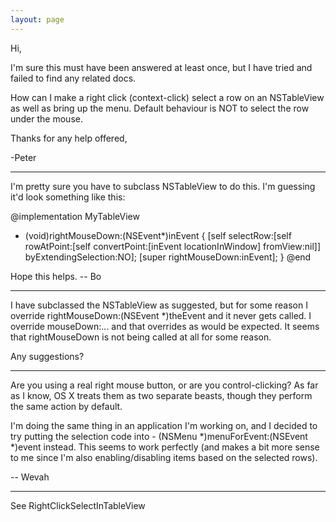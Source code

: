 ```yaml
---
layout: page
---
```


Hi,

I'm sure this must have been answered at least once, but I have tried and failed to find any related docs.

How can I make a right click (context-click) select a row on an NSTableView as well as bring up the menu. Default behaviour is NOT to select the row under the mouse.

Thanks for any help offered,

-Peter

----

I'm pretty sure you have to subclass NSTableView to do this.  I'm guessing it'd look something like this:
    
@implementation MyTableView
- (void)rightMouseDown:(NSEvent*)inEvent
{
	[self selectRow:[self rowAtPoint:[self convertPoint:[inEvent locationInWindow] fromView:nil]] byExtendingSelection:NO];
	[super rightMouseDown:inEvent];
}
@end

Hope this helps.  -- Bo

----

I have subclassed the NSTableView as suggested, but for some reason I override      rightMouseDown:(NSEvent *)theEvent  and it never gets called. I override mouseDown:... and that overrides as would be expected. It seems that rightMouseDown is not being called at all for some reason.

Any suggestions?

----

Are you using a real right mouse button, or are you control-clicking? As far as I know, OS X treats them as two separate beasts, though they perform the same action by default.

I'm doing the same thing in an application I'm working on, and I decided to try putting the selection code into - (NSMenu *)menuForEvent:(NSEvent *)event instead. This seems to work perfectly (and makes a bit more sense to me since I'm also enabling/disabling items based on the selected rows).

-- Wevah

----

See RightClickSelectInTableView
